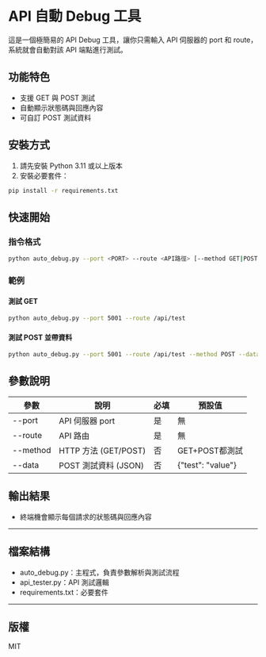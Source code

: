 # API 自動 Debug 工具

這是一個極簡易的 API Debug 工具，讓你只需輸入 API 伺服器的 port 和 route，系統就會自動對該 API 端點進行測試。

## 功能特色
- 支援 GET 與 POST 測試
- 自動顯示狀態碼與回應內容
- 可自訂 POST 測試資料

## 安裝方式

1. 請先安裝 Python 3.11 或以上版本
2. 安裝必要套件：

```bash
pip install -r requirements.txt
```

## 快速開始

### 指令格式

```bash
python auto_debug.py --port <PORT> --route <API路徑> [--method GET|POST] [--data '{JSON資料}']
```

### 範例

#### 測試 GET
```bash
python auto_debug.py --port 5001 --route /api/test
```

#### 測試 POST 並帶資料
```bash
python auto_debug.py --port 5001 --route /api/test --method POST --data '{"foo": "bar"}'
```

## 參數說明
| 參數      | 說明                   | 必填 | 預設值 |
|-----------|------------------------|------|--------|
| --port    | API 伺服器 port        | 是   | 無     |
| --route   | API 路由               | 是   | 無     |
| --method  | HTTP 方法 (GET/POST)   | 否   | GET+POST都測試 |
| --data    | POST 測試資料 (JSON)   | 否   | {"test": "value"} |

## 輸出結果
- 終端機會顯示每個請求的狀態碼與回應內容

---

## 檔案結構
- auto_debug.py：主程式，負責參數解析與測試流程
- api_tester.py：API 測試邏輯
- requirements.txt：必要套件

---

## 版權
MIT 